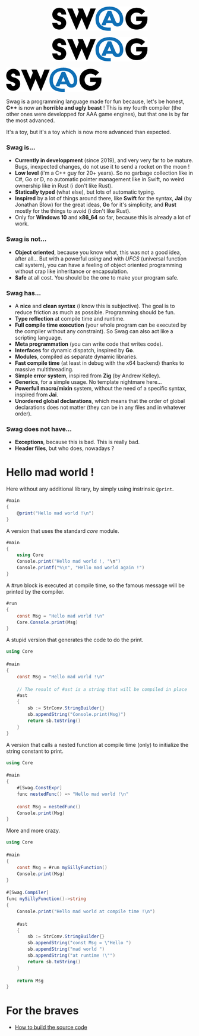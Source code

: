 <p align="center">
    <img src="./docs/swag_logo256.png" alt="swag logo">

</p>
<div style="text-align:center">
<img src="docs/swag_logo256.png" />
</div>

![Swag logo](docs/swag_logo256.png)

Swag is a programming language made for fun because, let's be honest, **C++** is now an **horrible and ugly beast** ! This is my fourth compiler (the other ones were developped for AAA game engines), but that one is by far the most advanced.

It's a toy, but it's a toy which is now more advanced than expected.

### Swag is...
* **Currently in developpment** (since 2019), and very very far to be mature. Bugs, inexpected changes, do not use it to send a rocket on the moon !
* **Low level** (i'm a C++ guy for 20+ years). So no garbage collection like in C#, Go or D, no automatic pointer management like in Swift, no weird ownership like in Rust (i don't like Rust).
* **Statically typed** (what else), but lots of automatic typing.
* **Inspired** by a lot of things around there, like **Swift** for the syntax, **Jai** (by Jonathan Blow) for the great ideas, **Go** for it's simplicity, and **Rust** mostly for the things to avoid (i don't like Rust).
* Only for **Windows 10** and **x86_64** so far, because this is already a lot of work.

### Swag is not...
* **Object oriented**, because you know what, this was not a good idea, after all... But with a powerful *using* and with *UFCS* (universal function call system), you can have a feeling of object oriented programming without crap like inheritance or encapsulation.
* **Safe** at all cost. You should be the one to make your program safe.

### Swag has...
* A **nice** and **clean syntax** (i know this is subjective). The goal is to reduce friction as much as possible. Programming should be fun.
* **Type reflection** at compile time and runtime.
* **Full compile time execution** (your whole program can be executed by the compiler without any constraint). So Swag can also act like a scripting language.
* **Meta programmation** (you can write code that writes code).
* **Interfaces** for dynamic dispatch, inspired by **Go**.
* **Modules**, compiled as separate dynamic libraries.
* **Fast compile time** (at least in debug with the x64 backend) thanks to massive multithreading.
* **Simple error system**, inspired from **Zig** (by Andrew Kelley).
* **Generics**, for a simple usage. No template nightmare here...
* **Powerfull macro/mixin** system, without the need of a specific syntax, inspired from **Jai**.
* **Unordered global declarations**, which means that the order of global declarations does not matter (they can be in any files and in whatever order).

### Swag does not have...
* **Exceptions**, because this is bad. This is really bad.
* **Header files**, but who does, nowadays ?

# Hello mad world !

Here without any additional library, by simply using instrinsic `@print`.
``` csharp
#main
{
    @print("Hello mad world !\n")
}
```
A version that uses the standard *core* module.
``` csharp
#main
{
    using Core
    Console.print("Hello mad world !, "\n")
    Console.printf("%\n", "Hello mad world again !")
}
```
A *#run* block is executed at compile time, so the famous message will be printed by the compiler.
``` csharp
#run
{
    const Msg = "Hello mad world !\n"
    Core.Console.print(Msg)
}
```
A stupid version that generates the code to do the print.
``` csharp
using Core

#main
{
    const Msg = "Hello mad world !\n"

    // The result of #ast is a string that will be compiled in place
    #ast
    {
        sb := StrConv.StringBuilder{}
        sb.appendString("Console.print(Msg)")
        return sb.toString()
    }
}
```
A version that calls a nested function at compile time (only) to initialize the string constant to print.
``` csharp
using Core

#main
{
    #[Swag.ConstExpr]
    func nestedFunc() => "Hello mad world !\n"

    const Msg = nestedFunc()
    Console.print(Msg)
}
```
More and more crazy.
``` csharp
using Core

#main
{
    const Msg = #run mySillyFunction()
    Console.print(Msg)
}

#[Swag.Compiler]
func mySillyFunction()->string
{
    Console.print("Hello mad world at compile time !\n")

    #ast
    {
        sb := StrConv.StringBuilder{}
        sb.appendString("const Msg = \"Hello ")
        sb.appendString("mad world ")
        sb.appendString("at runtime !\"")
        return sb.toString()
    }

    return Msg
}
```

# For the braves

* [How to build the source code](docs/how_to_build_swag.md)
